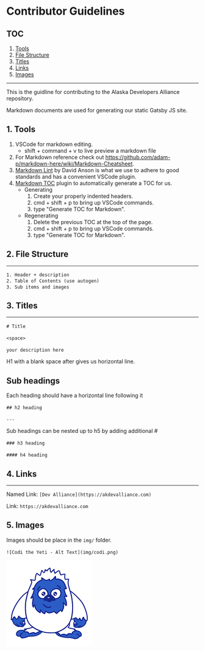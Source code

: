 # Contributor Guidelines

## TOC
<!-- vscode-markdown-toc -->
1. [Tools](#Tools)
2. [File Structure](#FileStructure)
3. [Titles](#Titles)
4. [Links](#Links)
5. [Images](#Images)

<!-- vscode-markdown-toc-config
	numbering=true
	autoSave=true
	/vscode-markdown-toc-config -->
<!-- /vscode-markdown-toc -->

---

This is the guidline for contributing to the Alaska Developers Alliance repository.

Markdown documents are used for generating our static Gatsby JS site.

## 1. <a name='Tools'></a>Tools

1. VSCode for markdown editing.
    * shift + command + v to live preview a markdown file
2. For Markdown reference check out https://github.com/adam-p/markdown-here/wiki/Markdown-Cheatsheet.
3. [Markdown Lint](https://marketplace.visualstudio.com/items?itemName=DavidAnson.vscode-markdownlint) by David Anson is what we use to adhere to good standards and has a convenient VSCode plugin.
4. [Markdown TOC](https://marketplace.visualstudio.com/items?itemName=joffreykern.markdown-toc) plugin to automatically generate a TOC for us.
    * Generating
        1. Create your properly indented headers.
        2. cmd + shift + p to bring up VSCode commands.
        3. type "Generate TOC for Markdown".
    * Regenerating
        1. Delete the previous TOC at the top of the page.
        2. cmd + shift + p to bring up VSCode commands.
        3. type "Generate TOC for Markdown".

## 2. <a name='FileStructure'></a>File Structure

---

    1. Header + description
    2. Table of Contents (use autogen)
    3. Sub items and images

## 3. <a name='Titles'></a>Titles

---

`# Title`

`<space>`

`your description here`

H1 with a blank space after gives us horizontal line.

## Sub headings

Each heading should have a horizontal line following it

`## h2 heading`

`---`

Sub headings can be nested up to h5 by adding additional #

`### h3 heading`

`#### h4 heading`

## 4. <a name='Links'></a>Links

---

Named Link: `[Dev Alliance](https://akdevalliance.com)`

Link: `https://akdevalliance.com`

##  5. <a name='Images'></a>Images

Images should be place in the  `img/` folder.

`![Codi the Yeti - Alt Text](img/codi.png)`

![Codi the Yeti](img/codi.png)